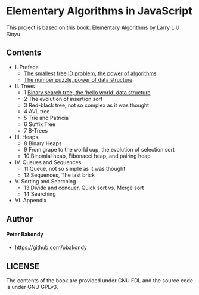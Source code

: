 # Elementary Algorithms in JavaScript


This project is based on this book: [Elementary Algorithms](https://github.com/liuxinyu95/AlgoXY) by Larry LIU Xinyu

## Contents


- I. Preface
  - [The smallest free ID problem, the power of algorithms](lib/preface/smallest_free_id.js)
  - [The number puzzle, power of data structure](lib/preface/number_puzzle.js)
- II. Trees
  - 1 [Binary search tree, the ‘hello world’ data structure](lib/trees/binary_search_tree.js)
  - 2 The evolution of insertion sort
  - 3 Red-black tree, not so complex as it was thought
  - 4 AVL tree
  - 5 Trie and Patricia
  - 6 Suffix Tree
  - 7 B-Trees
- III. Heaps
  - 8 Binary Heaps
  - 9 From grape to the world cup, the evolution of selection sort
  - 10 Binomial heap, Fibonacci heap, and pairing heap
- IV. Queues and Sequences
  - 11 Queue, not so simple as it was thought
  - 12 Sequences, The last brick
- V. Sorting and Searching
  - 13 Divide and conquer, Quick sort vs. Merge sort
  - 14 Searching
- VI. Appendix




## Author

#### Peter Bakondy

- https://github.com/pbakondy

## LICENSE

The contents of the book are provided under GNU FDL and the source code is under GNU GPLv3.